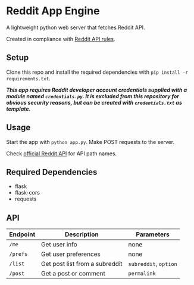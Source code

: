 # Reddit App Engine

A lightweight python web server that fetches Reddit API. 

Created in compliance with [Reddit API rules](https://github.com/reddit-archive/reddit/wiki/API).

## Setup
Clone this repo and install the required dependencies with ```pip install -r requirements.txt```. 

***This app requires Reddit developer account credentials supplied with a module named ```credentials.py```.
It is excluded from this repository for obvious security reasons, but can be created with ```credentials.txt``` as template.***

## Usage
Start the app with ```python app.py```. Make POST requests to the server. 

Check [official Reddit API](https://www.reddit.com/dev/api/) for API path names.

## Required Dependencies
* flask
* flask-cors
* requests

## API
| Endpoint | Description | Parameters |
| --- | --- | --- |
| ```/me``` | Get user info | none |
| ```/prefs``` | Get user preferences | none |
| ```/list``` | Get post list from a subreddit | ```subreddit```, ```option```|
| ```/post``` | Get a post or comment | ```permalink```| 
